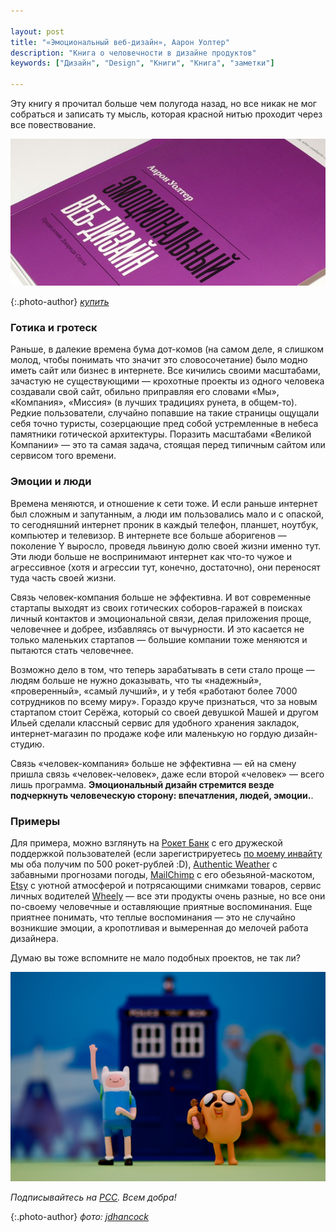 ```yaml
---

layout: post
title: "«Эмоциональный веб-дизайн», Аарон Уолтер"
description: "Книга о человечности в дизайне продуктов"
keywords: ["Дизайн", "Design", "Книги", "Книга", "заметки"]

---
```



Эту книгу я прочитал больше чем полугода назад, но все никак не мог собраться и записать ту мысль, которая красной нитью проходит через все повествование.

![Эмоциональный веб-дизайн](/assets/articles-assets/emotsionalnyi-web-design.jpg)

{:.photo-author}
_[купить](http://www.mann-ivanov-ferber.ru/books/book-apart/emotional_web_design)_



### Готика и гротеск

Раньше, в далекие времена бума дот-комов (на самом деле, я слишком молод, чтобы понимать что значит это словосочетание) было модно иметь сайт или бизнес в интернете. Все кичились своими масштабами, зачастую не существующими — крохотные проекты из одного человека создавали свой сайт, обильно приправляя его словами «Мы», «Компания», «Миссия» (в лучших традициях рунета, в общем-то). Редкие пользователи, случайно попавшие на такие страницы ощущали себя точно туристы, созерцающие пред собой устремленные в небеса памятники готической архитектуры. Поразить масштабами «Великой Компании» — это та самая задача, стоящая перед типичным сайтом или сервисом того времени.

### Эмоции и люди

Времена меняются, и отношение к сети  тоже. И если раньше интернет был сложным и запутанным, а люди им пользовались мало и с опаской, то сегодняшний интернет проник в каждый телефон, планшет, ноутбук, компьютер и телевизор. В интернете все больше аборигенов — поколение Y выросло, проведя львиную долю своей жизни именно тут. Эти люди больше не воспринимают интернет как что-то чужое и агрессивное (хотя и агрессии тут, конечно, достаточно), они переносят туда часть своей жизни.

Связь человек-компания больше не эффективна. И вот современные стартапы выходят из своих готических соборов-гаражей в поисках личный контактов и эмоциональной связи, делая приложения проще, человечнее и добрее, избавляясь от вычурности. И это касается не только маленьких стартапов — большие компании тоже меняются и пытаются стать человечнее. 

Возможно дело в том, что теперь зарабатывать в сети стало проще — людям больше не нужно доказывать, что ты «надежный», «проверенный», «самый лучший», и у тебя «работают более 7000 сотрудников по всему миру». Гораздо круче признаться, что за новым стартапом стоит Серёжа, который со своей девушкой Машей и другом Ильей сделали классный сервис для удобного хранения закладок, интернет-магазин по продаже кофе или маленькую но гордую дизайн-студию. 


Связь «человек-компания» больше не эффективна — ей на смену пришла связь «человек-человек», даже если второй «человек» — всего лишь программа. **Эмоциональный дизайн стремится везде подчеркнуть человеческую сторону: впечатления, людей, эмоции.**. 

### Примеры

Для примера, можно взглянуть на [Рокет Банк][1]  с его дружеской поддержкой пользователей (если зарегистрируетесь [по моему инвайту][2] мы оба получим по 500 рокет-рублей :D), [Authentic Weather][3] с забавными прогнозами погоды, [MailChimp][4] с его обезьяной-маскотом, [Etsy][5] с уютной атмосферой и потрясающими снимками товаров, сервис личных водителей [Wheely][6] — все эти продукты очень разные, но все они по-своему человечные и оставляющие приятные воспоминания. Еще приятнее понимать, что теплые воспоминания — это не случайно возникшие эмоции, а кропотливая и вымеренная до мелочей работа дизайнера.

Думаю вы тоже вспомните не мало подобных проектов, не так ли?

![Эмоциональный веб-дизайн](/assets/articles-assets/footer/at-1.jpg)

_Подписывайтесь на [РСС](http://feeds.feedburner.com/anton-shuvalov/FJHar).
Всем добра!_

{:.photo-author}
_фото: [jdhancock](https://www.flickr.com/photos/jdhancock/)_



[1]: https://rocketbank.ru
[2]: https://rocketbank.ru/loves/anton.shuvalov
[3]: http://authenticweather.com/
[4]: http://mailchimp.com/
[5]: https://www.etsy.com/
[6]: https://wheely.com/